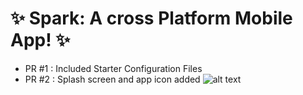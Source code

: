# :sparkles: Spark: A cross Platform Mobile App! :sparkles:

- PR #1 : Included Starter Configuration Files
- PR #2 : Splash screen and app icon added
![alt text](https://github.com/deliciafernandes/OpenOctober/blob/master/SoftwareDev/App%20Dev/cross_platform_mobile_app/assets/images/PR%232.gif)
